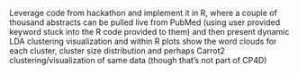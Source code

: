 Leverage code from hackathon and implement it in R, where a couple of thousand abstracts can be pulled live from PubMed (using user provided keyword stuck into the R code provided to them) and then present dynamic LDA clustering visualization and within R plots show the word clouds for each cluster, cluster size distribution and perhaps Carrot2 clustering/visualization of same data (though that’s not part of CP4D)